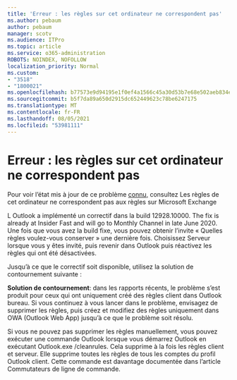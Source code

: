 ```yaml
---
title: 'Erreur : les règles sur cet ordinateur ne correspondent pas'
ms.author: pebaum
author: pebaum
manager: scotv
ms.audience: ITPro
ms.topic: article
ms.service: o365-administration
ROBOTS: NOINDEX, NOFOLLOW
localization_priority: Normal
ms.custom:
- "3518"
- "1800021"
ms.openlocfilehash: b77573e9d94195e1f0ef4a1566c45a30d53b7e68e502aeb834e2ca5b9e6c5c76
ms.sourcegitcommit: b5f7da89a650d2915dc652449623c78be6247175
ms.translationtype: MT
ms.contentlocale: fr-FR
ms.lasthandoff: 08/05/2021
ms.locfileid: "53981111"
---
```

# <a name="error-the-rules-on-this-computer-do-not-match"></a>Erreur : les règles sur cet ordinateur ne correspondent pas

Pour voir l’état mis à jour de ce problème [connu,](https://support.office.com/article/d032e037-b224-429e-b325-633afde9b5f0) consultez Les règles de cet ordinateur ne correspondent pas aux règles sur Microsoft Exchange

L Outlook a implémenté un correctif dans la build 12928.10000. The fix is already at Insider Fast and will go to Monthly Channel in late June 2020. Une fois que vous avez la build fixe, vous pouvez obtenir l’invite « Quelles règles voulez-vous conserver » une dernière fois. Choisissez Serveur lorsque vous y êtes invité, puis revenir dans Outlook puis réactivez les règles qui ont été désactivées.

Jusqu’à ce que le correctif soit disponible, utilisez la solution de contournement suivante :

**Solution de contournement**: dans les rapports récents, le problème s’est produit pour ceux qui ont uniquement créé des règles client dans Outlook bureau. Si vous continuez à vous lancer dans le problème, envisagez de supprimer les règles, puis créez et modifiez des règles uniquement dans OWA (Outlook Web App) jusqu’à ce que le problème soit résolu.

Si vous ne pouvez pas supprimer les règles manuellement, vous pouvez exécuter une commande Outlook lorsque vous démarrez Outlook en exécutant Outlook.exe /cleanrules. Cela supprime à la fois les règles client et serveur. Elle supprime toutes les règles de tous les comptes du profil Outlook client. Cette commande est davantage documentée dans l’article Commutateurs de ligne de commande.


